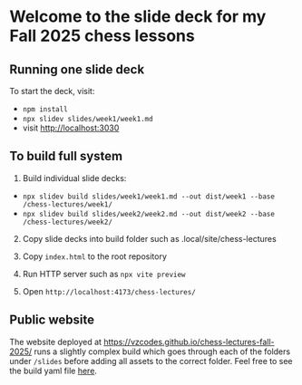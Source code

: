 # Welcome to the slide deck for my Fall 2025 chess lessons

## Running one slide deck
To start the deck, visit:

- `npm install`
- `npx slidev slides/week1/week1.md`
- visit <http://localhost:3030>

## To build full system
1. Build individual slide decks: 
- `npx slidev build slides/week1/week1.md --out dist/week1 --base /chess-lectures/week1/`
- `npx slidev build slides/week2/week2.md --out dist/week2 --base /chess-lectures/week2/`

2. Copy slide decks into build folder such as .local/site/chess-lectures

3. Copy `index.html` to the root repository

4. Run HTTP server such as `npx vite preview`

5. Open `http://localhost:4173/chess-lectures/`

## Public website

The website deployed at https://vzcodes.github.io/chess-lectures-fall-2025/ runs a slightly complex build which goes through each of the folders under `/slides` before adding all assets to the correct folder. Feel free to see the build yaml file [here](/.github/workflows/build-slidev.yml).
